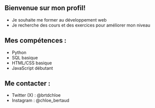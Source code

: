 ## Bienvenue sur mon profil!
- Je souhaite me former au développement web
- Je recherche des cours et des exercices pour améliorer mon niveau
## Mes compétences :
- Python
- SQL basique
- HTML/CSS basique
- JavaScript débutant
## Me contacter :
- Twitter (X) : @brtdchloe
- Instagram : @chloe_bertaud

<!--
**brtdchloe/brtdchloe** is a ✨ _special_ ✨ repository because its `README.md` (this file) appears on your GitHub profile.

Here are some ideas to get you started:

- 🔭 I’m currently working on ...
- 🌱 I’m currently learning ...
- 👯 I’m looking to collaborate on ...
- 🤔 I’m looking for help with ...
- 💬 Ask me about ...
- 📫 How to reach me: ...
- 😄 Pronouns: ...
- ⚡ Fun fact: ...
-->
